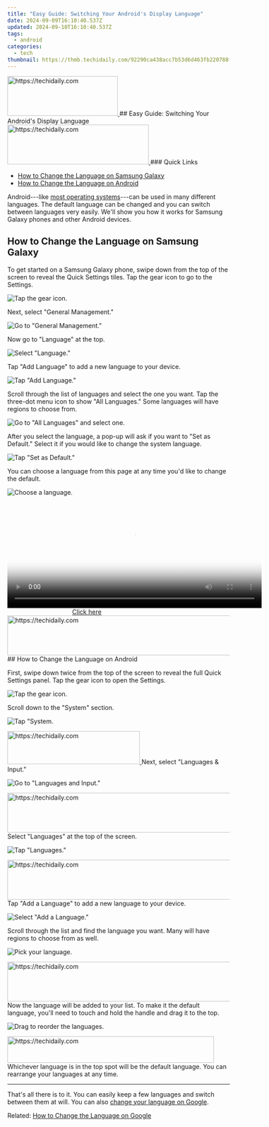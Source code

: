 ```yaml
---
title: "Easy Guide: Switching Your Android's Display Language"
date: 2024-09-09T16:10:40.537Z
updated: 2024-09-10T16:10:40.537Z
tags:
  - android
categories:
  - tech
thumbnail: https://thmb.techidaily.com/92290ca438acc7b53d6d463fb220788f23c7aae03036a5859c384dd9ace3b529.jpg
---
```


<!-- affiliate ads begin -->
<a href="https://bluettius.sjv.io/c/5597632/2139120/17108" target="_top" id="2139120">
  <img src="//a.impactradius-go.com/display-ad/17108-2139120" border="0" alt="https://techidaily.com" width="250" height="90"/>
</a>
<img height="0" width="0" src="https://bluettius.sjv.io/i/5597632/2139120/17108" style="position:absolute;visibility:hidden;" border="0" />
<!-- affiliate ads end -->
## Easy Guide: Switching Your Android's Display Language

<!-- affiliate ads begin -->
<a href="https://aligracehair.sjv.io/c/5597632/2115917/19272" target="_top" id="2115917">
  <img src="//a.impactradius-go.com/display-ad/19272-2115917" border="0" alt="https://techidaily.com" width="320" height="90"/>
</a>
<img height="0" width="0" src="https://aligracehair.sjv.io/i/5597632/2115917/19272" style="position:absolute;visibility:hidden;" border="0" />
<!-- affiliate ads end -->
### Quick Links

* [How to Change the Language on Samsung Galaxy](https://remote-screen-capture.techidaily.com/updated-2024-approved-anymp4-screen-recorder-review/)
* [How to Change the Language on Android](https://extra-skills.techidaily.com/updated-quick-tunes-on-your-phone-top-speed-up-apps/)

 Android---like [most operating systems](https://digital-screen-recording.techidaily.com/ultimate-guide-best-free-mac-screen-recording-tools-for-2024/)\---can be used in many different languages. The default language can be changed and you can switch between languages very easily. We'll show you how it works for Samsung Galaxy phones and other Android devices.

##  How to Change the Language on Samsung Galaxy

 To get started on a Samsung Galaxy phone, swipe down from the top of the screen to reveal the Quick Settings tiles. Tap the gear icon to go to the Settings.

![Tap the gear icon.](https://static1.howtogeekimages.com/wordpress/wp-content/uploads/2022/05/2022-04-27_16-37-54.jpg) 

 Next, select "General Management."

![Go to "General Management."](https://static1.howtogeekimages.com/wordpress/wp-content/uploads/2022/05/2022-04-27_16-38-19.jpg) 

 Now go to "Language" at the top.

![Select &quot;Language.&quot;](https://static1.howtogeekimages.com/wordpress/wp-content/uploads/2022/08/2022-08-16_15-40-35.jpg) 

 Tap "Add Language" to add a new language to your device.

![Tap &quot;Add Language.&quot;](https://static1.howtogeekimages.com/wordpress/wp-content/uploads/2022/08/2022-08-16_15-41-13.jpg) 

 Scroll through the list of languages and select the one you want. Tap the three-dot menu icon to show "All Languages." Some languages will have regions to choose from.

![Go to &quot;All Languages&quot; and select one.](https://static1.howtogeekimages.com/wordpress/wp-content/uploads/2022/08/2022-08-16_15-42-07.jpg) 

 After you select the language, a pop-up will ask if you want to "Set as Default." Select it if you would like to change the system language.

![Tap &quot;Set as Default.&quot;](https://static1.howtogeekimages.com/wordpress/wp-content/uploads/2022/08/2022-08-16_15-43-28.jpg) 

 You can choose a language from this page at any time you'd like to change the default.

![Choose a language.](https://static1.howtogeekimages.com/wordpress/wp-content/uploads/2022/08/2022-08-16_15-44-25.jpg) 

<!-- affiliate ads begin -->
<span id="1982462">
					<video width="576" height="240" style="cursor:pointer"
           poster="//a.impactradius-go.com/display-clicktoplayimage/1982462.png"
           onclick="if(!this.playClicked){this.play();this.setAttribute('controls',true);this.playClicked=true;}">
	   <source src="//a.impactradius-go.com/display-ad/22993-1982462">
	   <img src="//a.impactradius-go.com/display-clicktoplayimage/1982462.png" style="border: none; height: 100%; width: 100%; object-fit: contain">
	</video>
	<div style="width:360px;text-align:center"><a href="javascript:window.open(decodeURIComponent('https%3A%2F%2Fhomestyler.sjv.io%2Fc%2F5597632%2F1982462%2F22993'), '_blank');void(0);">Click here</a></div>
</span>
<img height="0" width="0" src="https://imp.pxf.io/i/5597632/1982462/22993" style="position:absolute;visibility:hidden;" border="0" />
<!-- affiliate ads end -->
<!-- affiliate ads begin -->
<a href="https://ephamedtechinc.pxf.io/c/5597632/2136620/26400" target="_top" id="2136620">
  <img src="//a.impactradius-go.com/display-ad/26400-2136620" border="0" alt="https://techidaily.com" width="728" height="90"/>
</a>
<img height="0" width="0" src="https://ephamedtechinc.pxf.io/i/5597632/2136620/26400" style="position:absolute;visibility:hidden;" border="0" />
<!-- affiliate ads end -->
##  How to Change the Language on Android

 First, swipe down twice from the top of the screen to reveal the full Quick Settings panel. Tap the gear icon to open the Settings.

![Tap the gear icon.](https://static1.howtogeekimages.com/wordpress/wp-content/uploads/2022/08/2022-08-16_15-47-28.jpg) 

 Scroll down to the "System" section.

![Tap &quot;System.](https://static1.howtogeekimages.com/wordpress/wp-content/uploads/2022/08/2022-08-16_15-48-22.jpg) 

<!-- affiliate ads begin -->
<a href="https://25home.pxf.io/c/5597632/2123475/16836" target="_top" id="2123475">
  <img src="//a.impactradius-go.com/display-ad/16836-2123475" border="0" alt="https://techidaily.com" width="300" height="75"/>
</a>
<img height="0" width="0" src="https://25home.pxf.io/i/5597632/2123475/16836" style="position:absolute;visibility:hidden;" border="0" />
<!-- affiliate ads end -->
 Next, select "Languages & Input."

![Go to &quot;Languages and Input.&quot;](https://static1.howtogeekimages.com/wordpress/wp-content/uploads/2022/08/2022-08-16_15-49-15.jpg) 

<!-- affiliate ads begin -->
<a href="https://aligracehair.sjv.io/c/5597632/2135361/19272" target="_top" id="2135361">
  <img src="//a.impactradius-go.com/display-ad/19272-2135361" border="0" alt="https://techidaily.com" width="728" height="90"/>
</a>
<img height="0" width="0" src="https://aligracehair.sjv.io/i/5597632/2135361/19272" style="position:absolute;visibility:hidden;" border="0" />
<!-- affiliate ads end -->
 Select "Languages" at the top of the screen.

![Tap &quot;Languages.&quot;](https://static1.howtogeekimages.com/wordpress/wp-content/uploads/2022/08/2022-08-16_15-49-48.jpg) 

<!-- affiliate ads begin -->
<a href="https://unicoeye.pxf.io/c/5597632/2134218/18498" target="_top" id="2134218">
  <img src="//a.impactradius-go.com/display-ad/18498-2134218" border="0" alt="https://techidaily.com" width="728" height="90"/>
</a>
<img height="0" width="0" src="https://unicoeye.pxf.io/i/5597632/2134218/18498" style="position:absolute;visibility:hidden;" border="0" />
<!-- affiliate ads end -->
 Tap "Add a Language" to add a new language to your device.

![Select &quot;Add a Language.&quot;](https://static1.howtogeekimages.com/wordpress/wp-content/uploads/2022/08/2022-08-16_15-50-14.jpg) 

 Scroll through the list and find the language you want. Many will have regions to choose from as well.

![Pick your language.](https://static1.howtogeekimages.com/wordpress/wp-content/uploads/2022/08/2022-08-16_15-52-31.jpg) 

<!-- affiliate ads begin -->
<a href="https://appsumo.8odi.net/c/5597632/2118323/7443" target="_top" id="2118323">
  <img src="//a.impactradius-go.com/display-ad/7443-2118323" border="0" alt="https://techidaily.com" width="728" height="90"/>
</a>
<img height="0" width="0" src="https://appsumo.8odi.net/i/5597632/2118323/7443" style="position:absolute;visibility:hidden;" border="0" />
<!-- affiliate ads end -->
 Now the language will be added to your list. To make it the default language, you'll need to touch and hold the handle and drag it to the top.

![Drag to reorder the languages.](https://static1.howtogeekimages.com/wordpress/wp-content/uploads/2022/08/2022-08-16_15-54-05.jpg) 

<!-- affiliate ads begin -->
<a href="https://bluettius.sjv.io/c/5597632/2139122/17108" target="_top" id="2139122">
  <img src="//a.impactradius-go.com/display-ad/17108-2139122" border="0" alt="https://techidaily.com" width="468" height="60"/>
</a>
<img height="0" width="0" src="https://bluettius.sjv.io/i/5597632/2139122/17108" style="position:absolute;visibility:hidden;" border="0" />
<!-- affiliate ads end -->
 Whichever language is in the top spot will be the default language. You can rearrange your languages at any time.

---

 That's all there is to it. You can easily keep a few languages and switch between them at will. You can also [change your language on Google](https://extra-resources.techidaily.com/gigglegrid-generate-visual-jokes-in-minutes/).

Related: [How to Change the Language on Google](https://extra-resources.techidaily.com/gigglegrid-generate-visual-jokes-in-minutes/)

<ins class="adsbygoogle"
     style="display:block"
     data-ad-format="autorelaxed"
     data-ad-client="ca-pub-7571918770474297"
     data-ad-slot="1223367746"></ins>



<ins class="adsbygoogle"
     style="display:block"
     data-ad-client="ca-pub-7571918770474297"
     data-ad-slot="8358498916"
     data-ad-format="auto"
     data-full-width-responsive="true"></ins>


